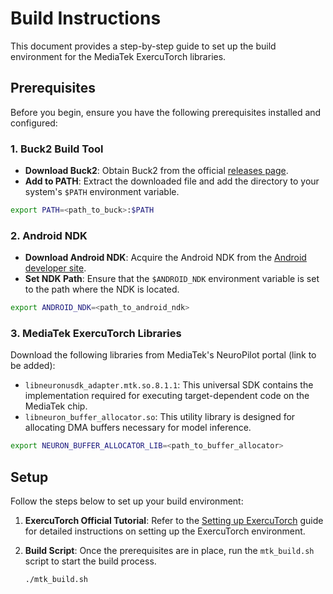 # Build Instructions

This document provides a step-by-step guide to set up the build environment for the MediaTek ExercuTorch libraries.

## Prerequisites

Before you begin, ensure you have the following prerequisites installed and configured:

### 1. Buck2 Build Tool

- **Download Buck2**: Obtain Buck2 from the official [releases page](https://github.com/facebook/buck2/releases/tag/2024-02-01).
- **Add to PATH**: Extract the downloaded file and add the directory to your system's `$PATH` environment variable.
```bash
export PATH=<path_to_buck>:$PATH
```

### 2. Android NDK

- **Download Android NDK**: Acquire the Android NDK from the [Android developer site](https://developer.android.com/ndk/downloads).
- **Set NDK Path**: Ensure that the `$ANDROID_NDK` environment variable is set to the path where the NDK is located.
```bash
export ANDROID_NDK=<path_to_android_ndk>
```

### 3. MediaTek ExercuTorch Libraries

Download the following libraries from MediaTek's NeuroPilot portal (link to be added):

- `libneuronusdk_adapter.mtk.so.8.1.1`: This universal SDK contains the implementation required for executing target-dependent code on the MediaTek chip.
- `libneuron_buffer_allocator.so`: This utility library is designed for allocating DMA buffers necessary for model inference.
```bash
export NEURON_BUFFER_ALLOCATOR_LIB=<path_to_buffer_allocator>
```

## Setup

Follow the steps below to set up your build environment:

1. **ExercuTorch Official Tutorial**: Refer to the [Setting up ExercuTorch](https://pytorch.org/executorch/stable/getting-started-setup) guide for detailed instructions on setting up the ExercuTorch environment.

2. **Build Script**: Once the prerequisites are in place, run the `mtk_build.sh` script to start the build process.

   ```bash
   ./mtk_build.sh
   ```
